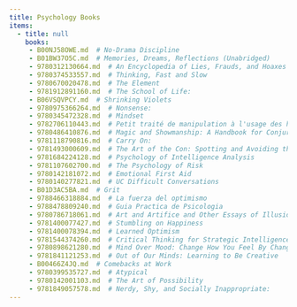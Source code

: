 ```yaml
---
title: Psychology Books
items:
  - title: null
    books:
     - B00NJ58OWE.md  # No-Drama Discipline
     - B01BW37O5C.md  # Memories, Dreams, Reflections (Unabridged)
     - 9780312130664.md  # An Encyclopedia of Lies, Frauds, and Hoaxes of the Occult and Supernatural: James Randi's Decidedly Skeptical Definitions of Alternate Realities
     - 9780374533557.md  # Thinking, Fast and Slow
     - 9780670020478.md  # The Element
     - 9781912891160.md  # The School of Life:
     - B06VSQVPCY.md  # Shrinking Violets
     - 9780975366264.md  # Nonsense:
     - 9780345472328.md  # Mindset
     - 9782706110443.md  # Petit traité de manipulation à l'usage des honnêtes gens
     - 9780486410876.md  # Magic and Showmanship: A Handbook for Conjurers
     - 9781118790816.md  # Carry On:
     - 9781493000609.md  # The Art of the Con: Spotting and Avoiding the World's Classic Scams
     - 9781684224128.md  # Psychology of Intelligence Analysis
     - 9781107602700.md  # The Psychology of Risk
     - 9780142181072.md  # Emotional First Aid
     - 9780140277821.md  # UC Difficult Conversations
     - B01D3AC5BA.md  # Grit
     - 9788466318884.md  # La fuerza del optimismo
     - 9788478809240.md  # Guia Practica de Psicologia
     - 9780786718061.md  # Art and Artifice and Other Essays of Illusion
     - 9781400077427.md  # Stumbling on Happiness
     - 9781400078394.md  # Learned Optimism
     - 9781544374260.md  # Critical Thinking for Strategic Intelligence
     - 9780898621280.md  # Mind Over Mood: Change How You Feel By Changing the Way You Think
     - 9781841121253.md  # Out of Our Minds: Learning to Be Creative
     - B00466Z4JQ.md  # Comebacks at Work
     - 9780399535727.md  # Atypical
     - 9780142001103.md  # The Art of Possibility
     - 9781849057578.md  # Nerdy, Shy, and Socially Inappropriate:
---
```


